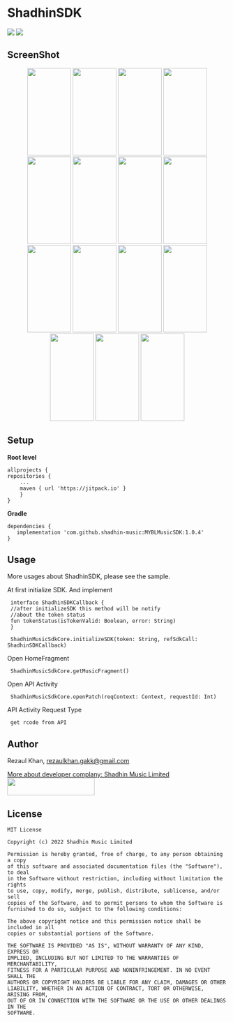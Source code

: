 # ShadhinSDK
[![](https://jitpack.io/v/GakkMedia/MYBLShadhinSDK-android.svg)](https://jitpack.io/#GakkMedia/MYBLShadhinSDK-android)
[![](https://jitpack.io/v/shadhin-music/MYBLMusicSDK.svg)](https://jitpack.io/#shadhin-music/MYBLMusicSDK)

## ScreenShot
<p align="center">
  <a style="text-decoration:none" area-label="Android">
<img src="https://raw.githubusercontent.com/GakkMedia/ShadhinSDK/dev_rezaul/sampleImage/1.jpg" width="100" height="200" />
  </a>
  <a style="text-decoration:none" area-label="Build Status">
    <img src="https://raw.githubusercontent.com/GakkMedia/ShadhinSDK/dev_rezaul/sampleImage/2.jpg" width="100" height="200" />
  </a>
  <a style="text-decoration:none" area-label="Min API: 21">
    <img src="https://raw.githubusercontent.com/GakkMedia/ShadhinSDK/dev_rezaul/sampleImage/3.jpg" width="100" height="200" />
  </a>
  <a style="text-decoration:none" area-label="Play Store">
    <img src="https://raw.githubusercontent.com/GakkMedia/ShadhinSDK/dev_rezaul/sampleImage/4.jpg" width="100" height="200" />
  </a>
  <a style="text-decoration:none" area-label="License: GPL v3">
    <img src="https://raw.githubusercontent.com/GakkMedia/ShadhinSDK/dev_rezaul/sampleImage/5.jpg" width="100" height="200" />
  </a>
  <a style="text-decoration:none" area-label="Twitter Follow">
    <img src="https://raw.githubusercontent.com/GakkMedia/ShadhinSDK/dev_rezaul/sampleImage/6.jpg" width="100" height="200" />
  </a>
  <a style="text-decoration:none" area-label="Crowdin">
    <img src="https://raw.githubusercontent.com/GakkMedia/ShadhinSDK/dev_rezaul/sampleImage/7.jpg" width="100" height="200" />
  </a>
    <a style="text-decoration:none" area-label="Crowdin">
    <img src="https://raw.githubusercontent.com/GakkMedia/ShadhinSDK/dev_rezaul/sampleImage/8.jpg" width="100" height="200" />
  </a>
    <a style="text-decoration:none" area-label="Crowdin">
    <img src="https://raw.githubusercontent.com/GakkMedia/ShadhinSDK/dev_rezaul/sampleImage/9.jpg" width="100" height="200" />
  </a>
    <a style="text-decoration:none" area-label="Crowdin">
    <img src="https://raw.githubusercontent.com/GakkMedia/ShadhinSDK/dev_rezaul/sampleImage/10.jpg" width="100" height="200" />
  </a>
    <a style="text-decoration:none" area-label="Crowdin">
    <img src="https://raw.githubusercontent.com/GakkMedia/ShadhinSDK/dev_rezaul/sampleImage/11.jpg" width="100" height="200" />
  </a>
    <a style="text-decoration:none" area-label="Crowdin">
    <img src="https://raw.githubusercontent.com/GakkMedia/ShadhinSDK/dev_rezaul/sampleImage/12.jpg" width="100" height="200" />
  </a>
    <a style="text-decoration:none" area-label="Crowdin">
    <img src="https://raw.githubusercontent.com/GakkMedia/ShadhinSDK/dev_rezaul/sampleImage/13.jpg" width="100" height="200" />
  </a>
    <a style="text-decoration:none" area-label="Crowdin">
    <img src="https://raw.githubusercontent.com/GakkMedia/ShadhinSDK/dev_rezaul/sampleImage/14.jpg" width="100" height="200" />
  </a>
    <a style="text-decoration:none" area-label="Crowdin">
    <img src="https://raw.githubusercontent.com/GakkMedia/ShadhinSDK/dev_rezaul/sampleImage/15.jpg" width="100" height="200" />
  </a>
</p>

    
## Setup
**Root level**
      
    allprojects {
	repositories {
		...
		maven { url 'https://jitpack.io' }
		}
    }

**Gradle**

    dependencies {
       implementation 'com.github.shadhin-music:MYBLMusicSDK:1.0.4'
    }
    
 ## Usage

More usages about ShadhinSDK, please see the sample.

At first initialize SDK. And implement
     
     interface ShadhinSDKCallback {
     //after initializeSDK this method will be notify
     //about the token status
     fun tokenStatus(isTokenValid: Boolean, error: String)
     }

     ShadhinMusicSdkCore.initializeSDK(token: String, refSdkCall: ShadhinSDKCallback)

Open HomeFragment

     ShadhinMusicSdkCore.getMusicFragment()
     
Open API Activity

     ShadhinMusicSdkCore.openPatch(reqContext: Context, requestId: Int)

API Activity Request Type
     
     get rcode from API
  
## Author
Rezaul Khan, rezaulkhan.gakk@gmail.com

[More about developer complany: Shadhin Music Limited <img src="https://shadhinmusic.com/img/shadhinlogo.svg" width="200" height="40" />](https://shadhinmusic.com)

## License

    MIT License

    Copyright (c) 2022 Shadhin Music Limited

    Permission is hereby granted, free of charge, to any person obtaining a copy
    of this software and associated documentation files (the "Software"), to deal
    in the Software without restriction, including without limitation the rights
    to use, copy, modify, merge, publish, distribute, sublicense, and/or sell
    copies of the Software, and to permit persons to whom the Software is
    furnished to do so, subject to the following conditions:

    The above copyright notice and this permission notice shall be included in all
    copies or substantial portions of the Software.

    THE SOFTWARE IS PROVIDED "AS IS", WITHOUT WARRANTY OF ANY KIND, EXPRESS OR
    IMPLIED, INCLUDING BUT NOT LIMITED TO THE WARRANTIES OF MERCHANTABILITY,
    FITNESS FOR A PARTICULAR PURPOSE AND NONINFRINGEMENT. IN NO EVENT SHALL THE
    AUTHORS OR COPYRIGHT HOLDERS BE LIABLE FOR ANY CLAIM, DAMAGES OR OTHER
    LIABILITY, WHETHER IN AN ACTION OF CONTRACT, TORT OR OTHERWISE, ARISING FROM,
    OUT OF OR IN CONNECTION WITH THE SOFTWARE OR THE USE OR OTHER DEALINGS IN THE
    SOFTWARE.

